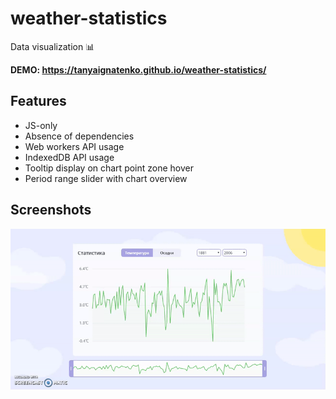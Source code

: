 # weather-statistics
Data visualization :bar_chart:

**DEMO: https://tanyaignatenko.github.io/weather-statistics/**

## Features
 * JS-only
 * Absence of dependencies
 * Web workers API usage
 * IndexedDB API usage
 * Tooltip display on chart point zone hover
 * Period range slider with chart overview

## Screenshots
![App screenshots](assets/images/app.gif)
